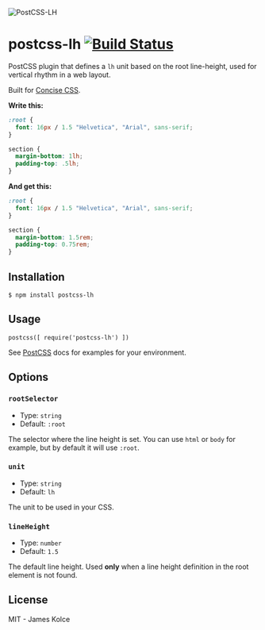 ![PostCSS-LH](http://i.imgur.com/a30mYsF.png)

# postcss-lh [![Build Status](https://travis-ci.org/jameskolce/postcss-lh.svg?branch=master)](https://travis-ci.org/jameskolce/postcss-lh)

PostCSS plugin that defines a `lh` unit based on the root line-height, used for vertical rhythm in a web layout.

Built for [Concise CSS](http://concisecss.com).

**Write this:**

```css
:root {
  font: 16px / 1.5 "Helvetica", "Arial", sans-serif;
}

section {
  margin-bottom: 1lh;
  padding-top: .5lh;
}
```

**And get this:**

```css
:root {
  font: 16px / 1.5 "Helvetica", "Arial", sans-serif;
}

section {
  margin-bottom: 1.5rem;
  padding-top: 0.75rem;
}
```

## Installation

`$ npm install postcss-lh`

## Usage

```JS
postcss([ require('postcss-lh') ])
```

See [PostCSS](https://github.com/postcss/postcss) docs for examples for your environment.

## Options

### `rootSelector`

- Type: `string`
- Default: `:root`

The selector where the line height is set. You can use `html` or `body` for example, but by default
it will use `:root`.

### `unit`

- Type: `string`
- Default: `lh`

The unit to be used in your CSS.

### `lineHeight`

- Type: `number`
- Default: `1.5`

The default line height. Used **only** when a line height definition in the root element is not found.

## License

MIT - James Kolce
